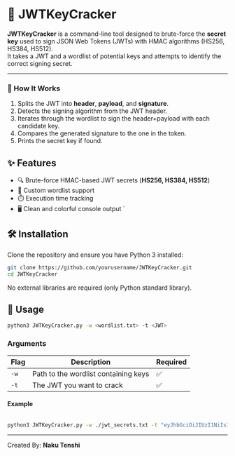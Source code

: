 # 🔑 JWTKeyCracker

**JWTKeyCracker** is a command-line tool designed to brute-force the **secret key** used to sign JSON Web Tokens (JWTs) with HMAC algorithms (HS256, HS384, HS512).  
It takes a JWT and a wordlist of potential keys and attempts to identify the correct signing secret.

---

### 🧩 How It Works
1. Splits the JWT into **header**, **payload**, and **signature**.  
2. Detects the signing algorithm from the JWT header.  
3. Iterates through the wordlist to sign the header+payload with each candidate key.  
4. Compares the generated signature to the one in the token.  
5. Prints the secret key if found.  


## ✨ Features

- 🔍 Brute-force HMAC-based JWT secrets (**HS256, HS384, HS512**)
- 📜 Custom wordlist support
- ⏱️ Execution time tracking
- 🖥️ Clean and colorful console output
`

## 🛠️ Installation

Clone the repository and ensure you have Python 3 installed:

```bash
git clone https://github.com/yourusername/JWTKeyCracker.git
cd JWTKeyCracker
```
No external libraries are required (only Python standard library).


## 🚀 Usage

```bash
python3 JWTKeyCracker.py -w <wordlist.txt> -t <JWT>
```

### Arguments

| Flag | Description                          | Required |
|------|--------------------------------------|----------|
| `-w` | Path to the wordlist containing keys | ✅       |
| `-t` | The JWT you want to crack            | ✅       |


#### Example
```bash

python3 JWTKeyCracker.py -w ./jwt_secrets.txt -t "eyJhbGciOiJIUzI1NiIsInR5cCI6IkpXVCJ9.eyJzdWIiOiIxMjM0NTY3ODkwIiwibmFtZSI6IkpvaG4gRG9lIiwiYWRtaW4iOnRydWUsImlhdCI6MTUxNjIzOTAyMn0.KMUFsIDTnFmyG3nMiGM6H9FNFUROf3wh7SmqJp-QV30"

```

---

Created By: **Naku Tenshi**
